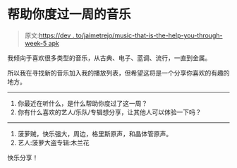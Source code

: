 # 帮助你度过一周的音乐

> 原文:[https://dev . to/jaimetrejo/music-that-is-the-help-you-through-week-5 apk](https://dev.to/jaimetrejo/music-that-is-helping-you-get-through-your-week-5apk)

我倾向于喜欢很多类型的音乐，从古典、电子、蓝调、流行，一直到金属。

所以我在寻找新的音乐加入我的播放列表，但希望这将是一个分享你喜欢的有趣的地方。

* * *

1.  你最近在听什么，是什么帮助你度过了这一周？
2.  你有什么喜欢的艺人/乐队/专辑想分享，让其他人可以体验一下吗？

* * *

1.  菠萝贼，快乐强大，周边，格里斯原声，和晶体管原声。
2.  艺人:菠萝大盗专辑:木兰花

快乐分享！
